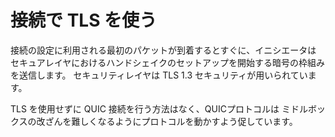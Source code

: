 # 接続で TLS を使う

接続の設定に利用される最初のパケットが到着するとすぐに、イニシエータは
セキュアレイヤにおけるハンドシェイクのセットアップを開始する暗号の枠組みを送信します。
セキュリティレイヤは TLS 1.3 セキュリティが用いられています。

TLS を使用せずに QUIC 接続を行う方法はなく、QUICプロトコルは
ミドルボックスの改ざんを難しくなるようにプロトコルを動かすよう促しています。
